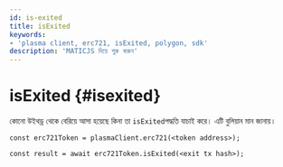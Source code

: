 ```yaml
---
id: is-exited
title: isExited
keywords:
- 'plasma client, erc721, isExited, polygon, sdk'
description: 'MATICJS দিয়ে শুরু করুন'
---
```


# isExited {#isexited}

কোনো উইথড্র থেকে বেরিয়ে আসা হয়েছে কিনা তা `isExited`পদ্ধতি যাচাই করে। এটি বুলিয়ান মান জানায়।

```
const erc721Token = plasmaClient.erc721(<token address>);

const result = await erc721Token.isExited(<exit tx hash>);

```
